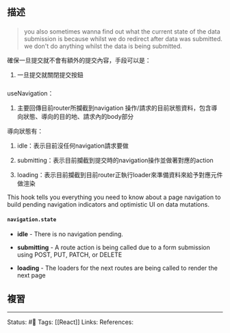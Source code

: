 ## 描述


### 
> you also sometimes wanna find out what the current state of the data submission is because whilst we do redirect after data was submitted. we don't do anything whilst the data is being submitted.

  

確保一旦提交就不會有額外的提交內容，手段可以是：

1. 一旦提交就關閉提交按鈕

###

useNavigation：

1. 主要回傳目前router所攔截到navigation 操作/請求的目前狀態資料，包含導向狀態、導向的目的地、請求內的body部分

  

導向狀態有：

1. idle：表示目前沒任何navigation請求要做

2. submitting：表示目前攔截到提交時的navigation操作並做著對應的action

3. loading：表示目前攔截到目前router正執行loader來準備資料來給予對應元件做渲染

  

This hook tells you everything you need to know about a page navigation to build pending navigation indicators and optimistic UI on data mutations.

  

#### `navigation.state`

-   **idle** - There is no navigation pending.
    
-   **submitting** - A route action is being called due to a form submission using POST, PUT, PATCH, or DELETE
    
-   **loading** - The loaders for the next routes are being called to render the next page

## 複習
---
Status: #🌱 
Tags:
[[React]]
Links:
References: